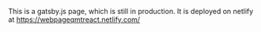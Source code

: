 This is a gatsby.js page, which is still in production.
It is deployed on netlify at 
https://webpageqmtreact.netlify.com/
